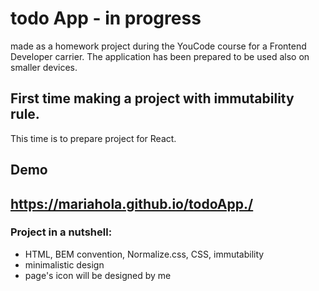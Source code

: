 # todo App - in progress 
made as a homework project during the YouCode course for a Frontend Developer carrier.
The application has been prepared to be used also on smaller devices.


## First time making a project with immutability rule.  
This time is to prepare project for React. 

## Demo 
https://mariahola.github.io/todoApp./
------

### Project in a nutshell: 
* HTML, BEM convention, Normalize.css, CSS, immutability
* minimalistic design 
* page's icon will be designed by me
  
